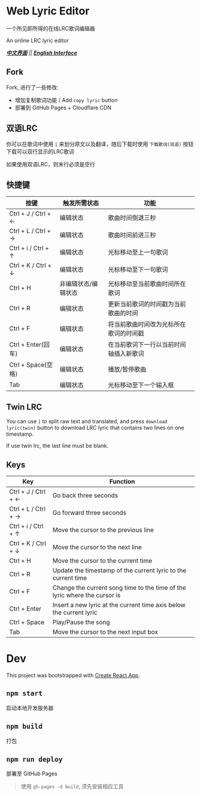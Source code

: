 # Web Lyric Editor

一个所见即所得的在线LRC歌词编辑器

An online LRC lyric editor

*[**中文界面**](https://web-lyric-editor.wyf9.top?lang=cn) || [**English Interface**](https://web-lyric-editor.wyf9.top?lang=en)*

## Fork

Fork, 进行了一些修改:

- 增加复制歌词功能 / Add `copy lyric` button
- 部署到 GitHub Pages + Cloudflare CDN

## 双语LRC

你可以在歌词中使用 `|` 来划分原文以及翻译，随后下载时使用 `下载歌词(双语)` 按钮下载可以双行显示的LRC歌词

如果使用双语LRC，则末行必须是空行

## 快捷键

| 按键                | 触发所需状态        | 功能                                   |
| ------------------- | ------------------- | -------------------------------------- |
| Ctrl + J / Ctrl + ← | 编辑状态            | 歌曲时间倒退三秒                       |
| Ctrl + L / Ctrl + → | 编辑状态            | 歌曲时间前进三秒                       |
| Ctrl + i / Ctrl + ↑ | 编辑状态            | 光标移动至上一句歌词                   |
| Ctrl + K / Ctrl + ↓ | 编辑状态            | 光标移动至下一句歌词                   |
| Ctrl + H            | 非编辑状态/编辑状态 | 光标移动至当前歌曲时间所在歌词         |
| Ctrl + R            | 编辑状态            | 更新当前歌词的时间戳为当前歌曲的时间   |
| Ctrl + F            | 编辑状态            | 将当前歌曲时间改为光标所在歌词的时间戳 |
| Ctrl + Enter(回车)  | 编辑状态            | 在当前歌词下一行以当前时间轴插入新歌词 |
| Ctrl + Space(空格)  | 编辑状态            | 播放/暂停歌曲                          |
| Tab                 | 编辑状态            | 光标移动至下一个输入框                 |

## Twin LRC

You can use `|` to split raw text and translated, and press `download lyric(twin)` button to download LRC lyric that contains two lines on one timestamp.

If use twin lrc, the last line must be blank.

## Keys

| Key                 | Function                                                                  |
| ------------------- | ------------------------------------------------------------------------- |
| Ctrl + J / Ctrl + ← | Go back three seconds                                                     |
| Ctrl + L / Ctrl + → | Go forward three seconds                                                  |
| Ctrl + i / Ctrl + ↑ | Move the cursor to the previous line                                      |
| Ctrl + K / Ctrl + ↓ | Move the cursor to the next line                                          |
| Ctrl + H            | Move the cursor to the current time                                       |
| Ctrl + R            | Update the timestamp of the current lyric to the current time             |
| Ctrl + F            | Change the current song time to the time of the lyric where the cursor is |
| Ctrl + Enter        | Insert a new lyric at the current time axis below the current lyric       |
| Ctrl + Space        | Play/Pause the song                                                       |
| Tab                 | Move the cursor to the next input box                                     |

# Dev

This project was bootstrapped with [Create React App](https://github.com/facebook/create-react-app).

## `npm start`

启动本地开发服务器

## `npm build`

打包

## `npm run deploy`

部署至 GitHub Pages

> 使用 `gh-pages -d build`, 须先安装相应工具

